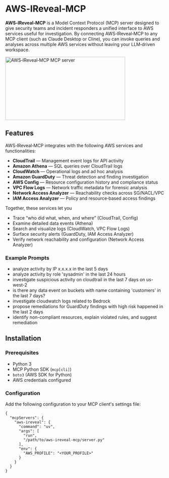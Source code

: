 # AWS‑IReveal‑MCP

**AWS‑IReveal‑MCP** is a Model Context Protocol (MCP) server designed to give security teams and incident responders a unified interface to AWS services useful for investigation. By connecting AWS‑IReveal‑MCP to any MCP client (such as Claude Desktop or Cline), you can invoke queries and analyses across multiple AWS services without leaving your LLM‑driven workspace.

<a href="https://glama.ai/mcp/servers/@Brucedh/aws-ireveal-mcp">
  <img width="380" height="200" src="https://glama.ai/mcp/servers/@Brucedh/aws-ireveal-mcp/badge" alt="AWS‑IReveal‑MCP MCP server" />
</a>

## Features

AWS‑IReveal‑MCP integrates with the following AWS services and functionalities:

- **CloudTrail** — Management event logs for API activity  
- **Amazon Athena** — SQL queries over CloudTrail logs  
- **CloudWatch** — Operational logs and ad hoc analysis  
- **Amazon GuardDuty** — Threat detection and finding investigation  
- **AWS Config** — Resource configuration history and compliance status  
- **VPC Flow Logs** — Network traffic metadata for forensic analysis  
- **Network Access Analyzer** — Reachability checks across SG/NACL/VPC  
- **IAM Access Analyzer** — Policy and resource‑based access findings  

Together, these services let you  
- Trace “who did what, when, and where” (CloudTrail, Config)  
- Examine detailed data events (Athena)  
- Search and visualize logs (CloudWatch, VPC Flow Logs)  
- Surface security alerts (GuardDuty, IAM Access Analyzer)  
- Verify network reachability and configuration (Network Access Analyzer)  

### Example Prompts

- analyze activity by IP x.x.x.x in the last 5 days
- analyze activity by role 'sysadmin' in the last 24 hours
- investigate suspicious activity on cloudtrail in the last 7 days on us-west-2
- is there any data event on buckets with name containing 'customers' in the last 7 days?
- investigate cloudwatch logs related to Bedrock
- propose remediations for GuardDuty findings with high risk happened in the last 2 days
- identify non-compliant resources, explain violated rules, and suggest remediation

## Installation

### Prerequisites

- Python 3
- MCP Python SDK (`mcp[cli]`)  
- `boto3` (AWS SDK for Python)  
- AWS credentials configured

### Configuration
Add the following configuration to your MCP client's settings file:

```
{
  "mcpServers": {
    "aws-ireveal": {
      "command": "uv",
      "args": [
        "run",
        "/path/to/aws-ireveal-mcp/server.py"
      ],
      "env": {
        "AWS_PROFILE": "<YOUR_PROFILE>"
      }
    }
  }
}
```